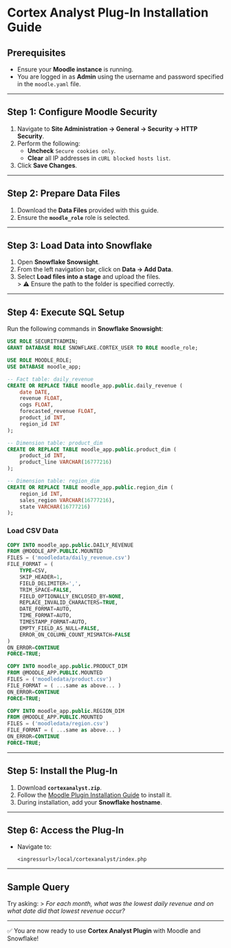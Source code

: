# Cortex Analyst Plug-In Installation Guide

## Prerequisites

-   Ensure your **Moodle instance** is running.
-   You are logged in as **Admin** using the username and password
    specified in the `moodle.yaml` file.

------------------------------------------------------------------------

## Step 1: Configure Moodle Security

1.  Navigate to **Site Administration → General → Security → HTTP
    Security**.
2.  Perform the following:
    -   **Uncheck** `Secure cookies only`.
    -   **Clear** all IP addresses in `cURL blocked hosts list`.
3.  Click **Save Changes**.

------------------------------------------------------------------------

## Step 2: Prepare Data Files

1.  Download the **Data Files** provided with this guide.
2.  Ensure the **`moodle_role`** role is selected.

------------------------------------------------------------------------

## Step 3: Load Data into Snowflake

1.  Open **Snowflake Snowsight**.
2.  From the left navigation bar, click on **Data → Add Data**.
3.  Select **Load files into a stage** and upload the files.\
    \> ⚠️ Ensure the path to the folder is specified correctly.

------------------------------------------------------------------------

## Step 4: Execute SQL Setup

Run the following commands in **Snowflake Snowsight**:

``` sql
USE ROLE SECURITYADMIN;
GRANT DATABASE ROLE SNOWFLAKE.CORTEX_USER TO ROLE moodle_role;

USE ROLE MOODLE_ROLE;
USE DATABASE moodle_app;

-- Fact table: daily_revenue
CREATE OR REPLACE TABLE moodle_app.public.daily_revenue (
    date DATE,
    revenue FLOAT,
    cogs FLOAT,
    forecasted_revenue FLOAT,
    product_id INT,
    region_id INT
);

-- Dimension table: product_dim
CREATE OR REPLACE TABLE moodle_app.public.product_dim (
    product_id INT,
    product_line VARCHAR(16777216)
);

-- Dimension table: region_dim
CREATE OR REPLACE TABLE moodle_app.public.region_dim (
    region_id INT,
    sales_region VARCHAR(16777216),
    state VARCHAR(16777216)
);
```

### Load CSV Data

``` sql
COPY INTO moodle_app.public.DAILY_REVENUE
FROM @MOODLE_APP.PUBLIC.MOUNTED
FILES = ('moodledata/daily_revenue.csv')
FILE_FORMAT = (
    TYPE=CSV,
    SKIP_HEADER=1,
    FIELD_DELIMITER=',',
    TRIM_SPACE=FALSE,
    FIELD_OPTIONALLY_ENCLOSED_BY=NONE,
    REPLACE_INVALID_CHARACTERS=TRUE,
    DATE_FORMAT=AUTO,
    TIME_FORMAT=AUTO,
    TIMESTAMP_FORMAT=AUTO,
    EMPTY_FIELD_AS_NULL=FALSE,
    ERROR_ON_COLUMN_COUNT_MISMATCH=FALSE
)
ON_ERROR=CONTINUE
FORCE=TRUE;

COPY INTO moodle_app.public.PRODUCT_DIM
FROM @MOODLE_APP.PUBLIC.MOUNTED
FILES = ('moodledata/product.csv')
FILE_FORMAT = ( ...same as above... )
ON_ERROR=CONTINUE
FORCE=TRUE;

COPY INTO moodle_app.public.REGION_DIM
FROM @MOODLE_APP.PUBLIC.MOUNTED
FILES = ('moodledata/region.csv')
FILE_FORMAT = ( ...same as above... )
ON_ERROR=CONTINUE
FORCE=TRUE;
```

------------------------------------------------------------------------

## Step 5: Install the Plug-In

1.  Download **`cortexanalyst.zip`**.
2.  Follow the [Moodle Plugin Installation Guide](#) to install it.
3.  During installation, add your **Snowflake hostname**.

------------------------------------------------------------------------

## Step 6: Access the Plug-In

-   Navigate to:

        <ingressurl>/local/cortexanalyst/index.php

------------------------------------------------------------------------

## Sample Query

Try asking: \> *For each month, what was the lowest daily revenue and on
what date did that lowest revenue occur?*

------------------------------------------------------------------------

✅ You are now ready to use **Cortex Analyst Plugin** with Moodle and
Snowflake!
